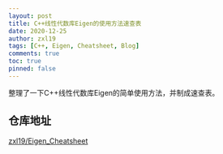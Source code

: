 ```yaml
---
layout: post
title: C++线性代数库Eigen的使用方法速查表
date: 2020-12-25
author: zxl19
tags: [C++, Eigen, Cheatsheet, Blog]
comments: true
toc: true
pinned: false
---
```


整理了一下C++线性代数库Eigen的简单使用方法，并制成速查表。

<!-- more -->

## 仓库地址

[zxl19/Eigen_Cheatsheet](https://github.com/zxl19/Eigen_Cheatsheet)
